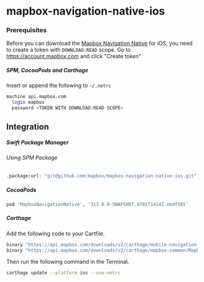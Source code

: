 # mapbox-navigation-native-ios

### Prerequisites

Before you can download the [Mapbox Navigation Native](https://github.com/mapbox/mapbox-navigation-native) for iOS, you need to create a token with `DOWNLOAD:READ` scope.
Go to https://account.mapbox.com and click "Create token"

##### SPM, CocoaPods and Carthage
Insert or append the following to `~/.netrc`

```bash
machine api.mapbox.com
  login mapbox
  password <TOKEN WITH DOWNLOAD:READ SCOPE>
```

## Integration

##### Swift Package Manager

###### Using SPM Package

```swift
.package(url: "git@github.com:mapbox/mapbox-navigation-native-ios.git", from: "313.0.0-SNAPSHOT.0701T1414Z.ebdf565"),
```

##### CocoaPods

```ruby
pod 'MapboxNavigationNative', '313.0.0-SNAPSHOT.0701T1414Z.ebdf565'
```

##### Carthage

Add the following code to your Cartfile.

```bash
binary "https://api.mapbox.com/downloads/v2/carthage/mobile-navigation-native/MapboxNavigationNative.json" == 313.0.0-SNAPSHOT.0701T1414Z.ebdf565
binary "https://api.mapbox.com/downloads/v2/carthage/mapbox-common/MapboxCommon-ios.json" == 24.5.0
```

Then run the following command in the Terminal.
```bash
carthage update --platform ios --use-netrc
```
